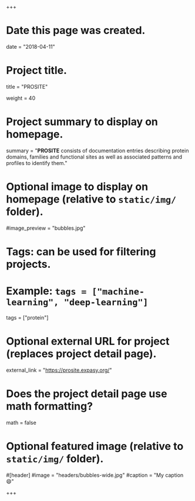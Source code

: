 +++
# Date this page was created.
date = "2018-04-11"

# Project title.
title = "PROSITE"

weight = 40
# Project summary to display on homepage.
summary = "**PROSITE** consists of documentation entries describing protein domains, families and functional sites as well as associated patterns and profiles to identify them."

# Optional image to display on homepage (relative to `static/img/` folder).
#image_preview = "bubbles.jpg"

# Tags: can be used for filtering projects.
# Example: `tags = ["machine-learning", "deep-learning"]`
tags = ["protein"]

# Optional external URL for project (replaces project detail page).
external_link = "https://prosite.expasy.org/"

# Does the project detail page use math formatting?
math = false

# Optional featured image (relative to `static/img/` folder).
#[header]
#image = "headers/bubbles-wide.jpg"
#caption = "My caption :smile:"


+++
